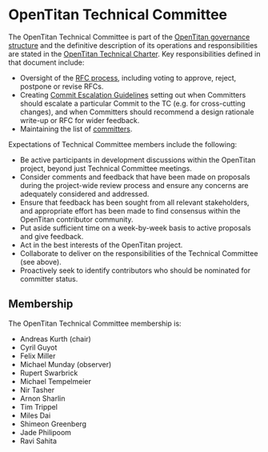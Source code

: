 # OpenTitan Technical Committee

The OpenTitan Technical Committee is part of the [OpenTitan governance structure](./README.md) and the definitive description of its operations and responsibilities are stated in the [OpenTitan Technical Charter](https://static.opentitan.org/technical-charter.pdf).
Key responsibilities defined in that document include:
* Oversight of the [RFC process](./rfc_process.md), including voting to approve, reject, postpone or revise RFCs.
* Creating [Commit Escalation Guidelines](./committers.md) setting out when Committers should escalate a particular Commit to the TC (e.g. for cross-cutting changes), and when Committers should recommend a design rationale write-up or RFC for wider feedback.
* Maintaining the list of [committers](./committers.md).

Expectations of Technical Committee members include the following:
* Be active participants in development discussions within the OpenTitan project, beyond just Technical Committee meetings.
* Consider comments and feedback that have been made on proposals during the project-wide review process and ensure any concerns are adequately considered and addressed.
* Ensure that feedback has been sought from all relevant stakeholders, and appropriate effort has been made to find consensus within the OpenTitan contributor community.
* Put aside sufficient time on a week-by-week basis to active proposals and give feedback.
* Act in the best interests of the OpenTitan project.
* Collaborate to deliver on the responsibilities of the Technical Committee (see above).
* Proactively seek to identify contributors who should be nominated for committer status.

## Membership
The OpenTitan Technical Committee membership is:
* Andreas Kurth (chair)
* Cyril Guyot
* Felix Miller
* Michael Munday (observer)
* Rupert Swarbrick
* Michael Tempelmeier
* Nir Tasher
* Arnon Sharlin
* Tim Trippel
* Miles Dai
* Shimeon Greenberg
* Jade Philipoom
* Ravi Sahita
